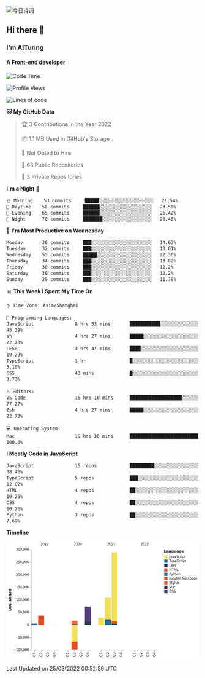 <img alt="今日诗词" src="https://v2.jinrishici.com/one.svg?font-size=30&spacing=2&color=skyblue" style="max-width:100%; display: block; margin: 0 auto;">

## Hi there 👋
### I'm AITuring
#### A Front-end developer

<!-- <img src="./dhx.gif" width="400px"/> -->

<!--START_SECTION:waka-->
![Code Time](http://img.shields.io/badge/Code%20Time-3%2C296%20hrs%201%20min-blue)

![Profile Views](http://img.shields.io/badge/Profile%20Views-3-blue)

![Lines of code](https://img.shields.io/badge/From%20Hello%20World%20I%27ve%20Written-456%20Thousand%20lines%20of%20code-blue)

**🐱 My GitHub Data** 

> 🏆 3 Contributions in the Year 2022
 > 
> 📦 1.1 MB Used in GitHub's Storage 
 > 
> 🚫 Not Opted to Hire
 > 
> 📜 63 Public Repositories 
 > 
> 🔑 3 Private Repositories  
 > 
**I'm a Night 🦉** 

```text
🌞 Morning    53 commits     █████░░░░░░░░░░░░░░░░░░░░   21.54% 
🌆 Daytime    58 commits     ██████░░░░░░░░░░░░░░░░░░░   23.58% 
🌃 Evening    65 commits     ██████░░░░░░░░░░░░░░░░░░░   26.42% 
🌙 Night      70 commits     ███████░░░░░░░░░░░░░░░░░░   28.46%

```
📅 **I'm Most Productive on Wednesday** 

```text
Monday       36 commits     ███░░░░░░░░░░░░░░░░░░░░░░   14.63% 
Tuesday      32 commits     ███░░░░░░░░░░░░░░░░░░░░░░   13.01% 
Wednesday    55 commits     █████░░░░░░░░░░░░░░░░░░░░   22.36% 
Thursday     34 commits     ███░░░░░░░░░░░░░░░░░░░░░░   13.82% 
Friday       30 commits     ███░░░░░░░░░░░░░░░░░░░░░░   12.2% 
Saturday     30 commits     ███░░░░░░░░░░░░░░░░░░░░░░   12.2% 
Sunday       29 commits     ███░░░░░░░░░░░░░░░░░░░░░░   11.79%

```


📊 **This Week I Spent My Time On** 

```text
⌚︎ Time Zone: Asia/Shanghai

💬 Programming Languages: 
JavaScript               8 hrs 53 mins       ███████████░░░░░░░░░░░░░░   45.29% 
sh                       4 hrs 27 mins       █████░░░░░░░░░░░░░░░░░░░░   22.73% 
LESS                     3 hrs 47 mins       ████░░░░░░░░░░░░░░░░░░░░░   19.29% 
TypeScript               1 hr                █░░░░░░░░░░░░░░░░░░░░░░░░   5.16% 
CSS                      43 mins             █░░░░░░░░░░░░░░░░░░░░░░░░   3.73%

🔥 Editors: 
VS Code                  15 hrs 10 mins      ███████████████████░░░░░░   77.27% 
Zsh                      4 hrs 27 mins       █████░░░░░░░░░░░░░░░░░░░░   22.73%

💻 Operating System: 
Mac                      19 hrs 38 mins      █████████████████████████   100.0%

```

**I Mostly Code in JavaScript** 

```text
JavaScript               15 repos            █████████░░░░░░░░░░░░░░░░   38.46% 
TypeScript               5 repos             ███░░░░░░░░░░░░░░░░░░░░░░   12.82% 
HTML                     4 repos             ██░░░░░░░░░░░░░░░░░░░░░░░   10.26% 
CSS                      4 repos             ██░░░░░░░░░░░░░░░░░░░░░░░   10.26% 
Python                   3 repos             ██░░░░░░░░░░░░░░░░░░░░░░░   7.69%

```


**Timeline**

![Chart not found](https://raw.githubusercontent.com/AITuring/AITuring/main/charts/bar_graph.png) 


 Last Updated on 25/03/2022 00:52:59 UTC
<!--END_SECTION:waka-->



